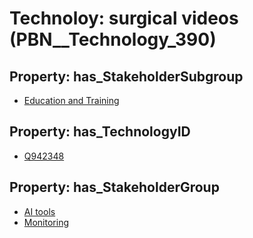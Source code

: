 # Technoloy: __surgical videos__ (PBN__Technology_390)

## Property: has_StakeholderSubgroup

* [Education and Training](PBN__TechSubgroup_32)

## Property: has_TechnologyID

* [Q942348](Q942348)

## Property: has_StakeholderGroup

* [AI tools](PBN__TechGroup_0)
* [Monitoring](PBN__TechGroup_8)

